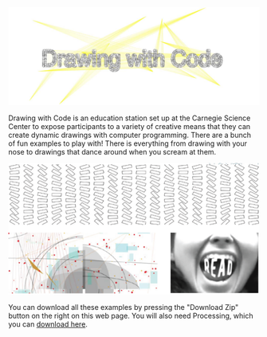 
![Screenshot](https://github.com/crecord/DrawingWithCode-ScienceCenter/blob/master/DrawingWithCode.jpg)



Drawing with Code is an education station set up at the Carnegie Science Center to expose participants to a variety of creative means that they can create dynamic drawings with computer programming. 
There are a bunch of fun examples to play with! There is everything from drawing with your nose to drawings that dance around when you scream at them.

![pictures of code drawings](https://github.com/crecord/DrawingWithCode-ScienceCenter/blob/master/examples.png)

You can download all these examples by pressing the "Download Zip" button on the right on this web page. You will also need Processing, which you can [download here](https://processing.org/download/). 
 


